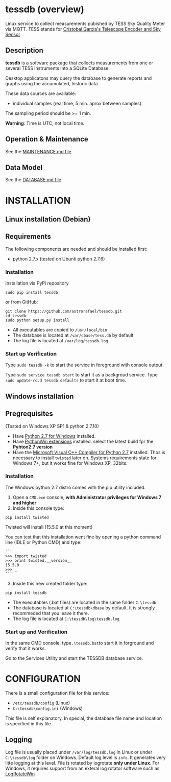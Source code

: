 # tessdb (overview)

Linux service to collect measurements pubished by TESS Sky Quality Meter via MQTT.
TESS stands for [Cristobal Garcia's Telescope Encoder and Sky Sensor](http://www.observatorioremoto.com/TESS.pdf)

## Description

**tessdb** is a software package that collects measurements from one or several
TESS instruments into a SQLite Database. 

Desktop applicatons may query the database to generate reports and graphs
using the accumulated, historic data.

These data sources are available:

+ individual samples (real time, 5 min. aprox between samples).

The sampling period should be >= 1 min.

**Warning**: Time is UTC, not local time.

## Operation & Maintenance

See the [MAINTENANCE.md file](MAINTENANCE.md)

## Data Model

See the [DATABASE.md file](DATABASE.md)

# INSTALLATION
    
## Linux installation (Debian)

## Requirements

The following components are needed and should be installed first:

 * python 2.7.x (tested on Ubunti python 2.7.6)

### Installation

Installation via PyPi repository

  `sudo pip install tessdb`

or from GitHub:

    git clone https://github.com/astrorafael/tessdb.git
    cd tessdb
    sudo python setup.py install


* All executables are copied to `/usr/local/bin`
* The database is located at `/var/dbase/tess.db` by default
* The log file is located at `/var/log/tessdb.log`

### Start up Verification

Type `sudo tessdb -k` to start the service in foreground with console output.

Type `sudo service tessdb start` to start it as a backgroud service.
Type `sudo update-rc.d tessdb defaults` to start it at boot time.

## Windows installation

## Pregrequisites

(Tested on Windows XP SP1 & python 2.7.10)
* Have [Python 2.7 for Windows](https://www.python.org/downloads/windows/) installed.
* Have [PythonWin extensions](http://sourceforge.net/projects/pywin32/files/pywin32/) installed. select the latest build
fpr the **Pyhton2.7 version**
* Have the [Microsoft Visual C++ Compiler for Python 2.7](https://www.microsoft.com/en-us/download/details.aspx?id=44266) installed. Thos is necessary to install `twisted` later on. Systems requirements state for Windows 7+, but it works fine for Windows XP, 32bits. 

### Installation

The Windows python 2.7 distro comes with the pip utility included. 

1. Open a `CMD.exe` console, **with Administrator privileges for Windows 7 and higher**
2. Inside this console type:

`pip install twisted`

Twisted will install (15.5.0 at this moment)

You can test that this installation went fine by opening a python command line (IDLE or Python CMD)
and type:

	```
	>>> import twisted
	>>> print twisted.__version__
	15.5.0
	>>> _
	```

3. Inside this new created folder type:

 `pip install tessdb`

* The executables (.bat files) are located in the same folder `C:\tessdb`
* The database is located at `C:\tessdb\dbase` by default. It is strongly recommeded that you leave it there.
* The log file is located at `C:\tessdb\log\tessdb.log`

### Start up and Verification

In the same CMD console, type`.\tessdb.bat`to start it in forground and verify that it works.

Go to the Services Utility and start the TESSDB database service.

# CONFIGURATION

There is a small configuration file for this service:

* `/etc/tessdb/config` (Linux)
* `C:\tessdb\config.ini` (Windows)

This file is self explanatory. 
In special, the database file name and location is specified in this file.

## Logging

Log file is usually placed under `/var/log/tessdb.log` in Linux or under `C:\tessdb\log` folder on Windows. 
Default log level is `info`. It generates very litte logging at this level.
File is rotated by logrotate **only under Linux**. 
For Windows, it requires support from an exteral log rotator software such as [LogRotateWin](http://sourceforge.net/projects/logrotatewin/)

